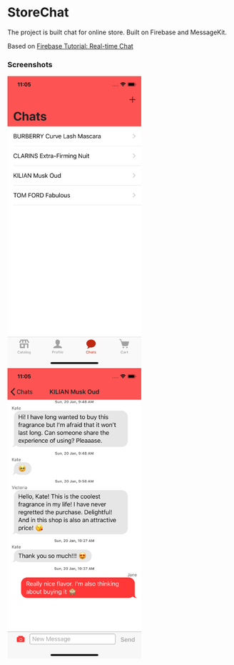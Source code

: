 # StoreChat

The project is built chat for online store. Built on Firebase and MessageKit.

Based on [Firebase Tutorial: Real-time Chat](https://www.raywenderlich.com/5359-firebase-tutorial-real-time-chat)

### Screenshots

<img src="images/1.png" width= 300>
<img src="images/2.png" width= 300>
